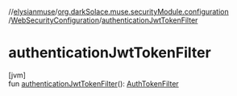 //[elysianmuse](../../../index.md)/[org.darkSolace.muse.securityModule.configuration](../index.md)
/[WebSecurityConfiguration](index.md)/[authenticationJwtTokenFilter](authentication-jwt-token-filter.md)

# authenticationJwtTokenFilter

[jvm]\
fun [authenticationJwtTokenFilter](authentication-jwt-token-filter.md)(): [AuthTokenFilter](../../org.darkSolace.muse.securityModule.service/-auth-token-filter/index.md)
